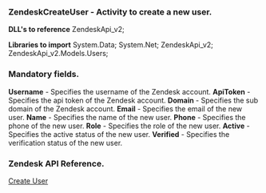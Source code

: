 ﻿
### ZendeskCreateUser - Activity to create a new user.

**DLL's to reference**
ZendeskApi_v2;

**Libraries to import**
System.Data;
System.Net;
ZendeskApi_v2;
ZendeskApi_v2.Models.Users;

### Mandatory fields.
**Username** - Specifies the username of the Zendesk account.
**ApiToken** - Specifies the api token of the Zendesk account.
**Domain** - Specifies the sub domain of the Zendesk account.
**Email** - Specifies the email of the new user.
**Name** - Specifies the name of the new user.
**Phone** - Specifies the phone of the new user.
**Role** - Specifies the role of the new user.
**Active** - Specifies the active status of the new user.
**Verified** - Specifies the verification status of the new user.

### Zendesk API Reference.

[Create User](https://developer.zendesk.com/rest_api/docs/support/users#create-user)